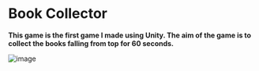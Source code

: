 # Book Collector
**This game is the first game I made using Unity. The aim of the game is to collect the books falling from top for 60 seconds.**

![image](https://github.com/YildirayKS/Book_Collector/assets/92857033/1a7e7646-0b49-49ef-8a21-0a23dcb00178)
